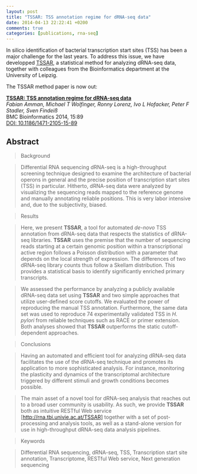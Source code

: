 ```yaml
---
layout: post
title: "TSSAR: TSS annotation regime for dRNA-seq data"
date: 2014-04-13 22:22:41 +0200
comments: true
categories: [publications, rna-seq]
---
```


In silico identification of bacterial transcription start sites (TSS) has
been a major challenge for the last years. To address this issue, we have
developped [TSSAR](http://rna.tbi.univie.ac.at/TSSAR), a statistical method
for analyzing dRNA-seq data, together with colleagues from the
Bioinformatics department at the University of Leipzig.

The TSSAR method paper is now out: 

[__TSSAR: TSS annotation regime for dRNA-seq
data__](http://www.biomedcentral.com/1471-2105/15/89)   
*Fabian Amman, Michael T Wolfinger, Ronny Lorenz, Ivo L Hofacker, Peter F
Stadler, Sven Findeiß*  
BMC Bioinformatics 2014, 15:89  
[DOI: 10.1186/1471-2105-15-89](http://dx.doi.org/10.1186/1471-2105-15-89)

## Abstract

> Background

> Differential RNA sequencing dRNA-seq is a high-throughput screening
technique designed to examine the architecture of bacterial operons in
general and the precise position of transcription start sites (TSS) in
particular. Hitherto, dRNA-seq data were analyzed by visualizing the
sequencing reads mapped to the reference genome and manually annotating
reliable positions. This is very labor intensive and, due to the
subjectivity, biased.

> Results

> Here, we present **TSSAR**, a tool for automated _de-novo_ TSS annotation
from dRNA-seq data that respects the statistics of dRNA-seq
libraries. **TSSAR** uses the premise that the number of sequencing reads
starting at a certain genomic position within a transcriptional active
region follows a Poisson distribution with a parameter that depends on the
local strength of expression. The differences of two dRNA-seq library
counts thus follow a Skellam distribution. This provides a statistical
basis to identify significantly enriched primary transcripts.

> We assessed the performance by analyzing a publicly available dRNA-seq
  data set using **TSSAR** and two simple approaches that utilize
  user-defined score cutoffs. We evaluated the power of reproducing the
  manual TSS annotation. Furthermore, the same data set was used to
  reproduce 74 experimentally validated TSS in _H. pylori_ from reliable
  techniques such as RACE or primer extension. Both analyses showed that
  **TSSAR** outperforms the static cutoff-dependent approaches.

> Conclusions 

> Having an automated and efficient tool for analyzing dRNA-seq data
  facilitates the use of the dRNA-seq technique and promotes its
  application to more sophisticated analysis. For instance, monitoring the
  plasticity and dynamics of the transcriptomal architecture triggered by
  different stimuli and growth conditions becomes possible.

> The main asset of a novel tool for dRNA-seq analysis that reaches out to
a broad user community is usability. As such, we provide **TSSAR** both as
intuitive RESTful Web service [http://rna.tbi.univie.ac.at/TSSAR] together
with a set of post-processing and analysis tools, as well as a
stand-alone version for use in high-throughput dRNA-seq data analysis
pipelines.

> Keywords

> Differential RNA sequencing, dRNA-seq, TSS, Transcription start site
annotation, Transcriptome, RESTful Web service, Next generation sequencing
